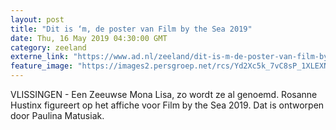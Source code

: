 ```yaml
---
layout: post
title: "Dit is ‘m, de poster van Film by the Sea 2019"
date: Thu, 16 May 2019 04:30:00 GMT
category: zeeland
externe_link: "https://www.ad.nl/zeeland/dit-is-m-de-poster-van-film-by-the-sea-2019~aac0ded6/"
feature_image: "https://images2.persgroep.net/rcs/Yd2Xc5k_7vC8sP_1XLEXNosgFW8/diocontent/148426649/_fitwidth/400/?appId=21791a8992982cd8da851550a453bd7f&quality=0.7"
---
```


VLISSINGEN - Een Zeeuwse Mona Lisa, zo wordt ze al genoemd. Rosanne Hustinx figureert op het affiche voor Film by the Sea 2019. Dat is ontworpen door Paulina Matusiak.
